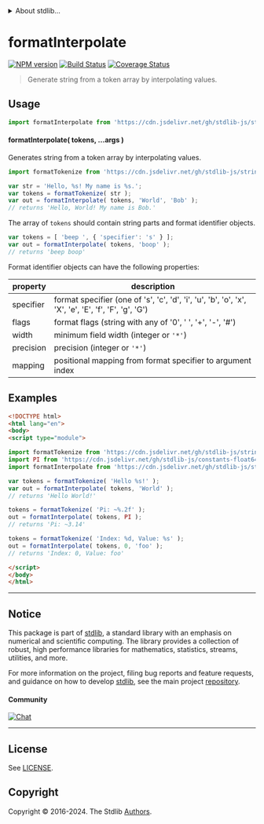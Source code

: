 <!--

@license Apache-2.0

Copyright (c) 2022 The Stdlib Authors.

Licensed under the Apache License, Version 2.0 (the "License");
you may not use this file except in compliance with the License.
You may obtain a copy of the License at

   http://www.apache.org/licenses/LICENSE-2.0

Unless required by applicable law or agreed to in writing, software
distributed under the License is distributed on an "AS IS" BASIS,
WITHOUT WARRANTIES OR CONDITIONS OF ANY KIND, either express or implied.
See the License for the specific language governing permissions and
limitations under the License.

-->


<details>
  <summary>
    About stdlib...
  </summary>
  <p>We believe in a future in which the web is a preferred environment for numerical computation. To help realize this future, we've built stdlib. stdlib is a standard library, with an emphasis on numerical and scientific computation, written in JavaScript (and C) for execution in browsers and in Node.js.</p>
  <p>The library is fully decomposable, being architected in such a way that you can swap out and mix and match APIs and functionality to cater to your exact preferences and use cases.</p>
  <p>When you use stdlib, you can be absolutely certain that you are using the most thorough, rigorous, well-written, studied, documented, tested, measured, and high-quality code out there.</p>
  <p>To join us in bringing numerical computing to the web, get started by checking us out on <a href="https://github.com/stdlib-js/stdlib">GitHub</a>, and please consider <a href="https://opencollective.com/stdlib">financially supporting stdlib</a>. We greatly appreciate your continued support!</p>
</details>

# formatInterpolate

[![NPM version][npm-image]][npm-url] [![Build Status][test-image]][test-url] [![Coverage Status][coverage-image]][coverage-url] <!-- [![dependencies][dependencies-image]][dependencies-url] -->

> Generate string from a token array by interpolating values.

<section class="intro">

</section>

<!-- /.intro -->



<section class="usage">

## Usage

```javascript
import formatInterpolate from 'https://cdn.jsdelivr.net/gh/stdlib-js/string-base-format-interpolate@v0.2.1-esm/index.mjs';
```

#### formatInterpolate( tokens, ...args )

Generates string from a token array by interpolating values.

```javascript
import formatTokenize from 'https://cdn.jsdelivr.net/gh/stdlib-js/string-base-format-tokenize@esm/index.mjs';

var str = 'Hello, %s! My name is %s.';
var tokens = formatTokenize( str );
var out = formatInterpolate( tokens, 'World', 'Bob' );
// returns 'Hello, World! My name is Bob.'
```

The array of `tokens` should contain string parts and format identifier objects. 

```javascript
var tokens = [ 'beep ', { 'specifier': 's' } ];
var out = formatInterpolate( tokens, 'boop' );
// returns 'beep boop'
```

Format identifier objects can have the following properties:

| property  | description                                                                                         |
| --------- | --------------------------------------------------------------------------------------------------- |
| specifier | format specifier (one of 's', 'c', 'd', 'i', 'u', 'b', 'o', 'x', 'X', 'e', 'E', 'f', 'F', 'g', 'G') |
| flags     | format flags (string with any of '0', ' ', '+', '-', '#')                                           |
| width     | minimum field width (integer or `'*'`)                                                              |
| precision | precision (integer or `'*'`)                                                                        |
| mapping   | positional mapping from format specifier to argument index                                          |

</section>

<!-- /.usage -->

<section class="examples">

## Examples

<!-- eslint no-undef: "error" -->

```html
<!DOCTYPE html>
<html lang="en">
<body>
<script type="module">

import formatTokenize from 'https://cdn.jsdelivr.net/gh/stdlib-js/string-base-format-tokenize@esm/index.mjs';
import PI from 'https://cdn.jsdelivr.net/gh/stdlib-js/constants-float64-pi@esm/index.mjs';
import formatInterpolate from 'https://cdn.jsdelivr.net/gh/stdlib-js/string-base-format-interpolate@v0.2.1-esm/index.mjs';

var tokens = formatTokenize( 'Hello %s!' );
var out = formatInterpolate( tokens, 'World' );
// returns 'Hello World!'

tokens = formatTokenize( 'Pi: ~%.2f' );
out = formatInterpolate( tokens, PI );
// returns 'Pi: ~3.14'

tokens = formatTokenize( 'Index: %d, Value: %s' );
out = formatInterpolate( tokens, 0, 'foo' );
// returns 'Index: 0, Value: foo'

</script>
</body>
</html>
```

</section>

<!-- /.examples -->

<!-- Section for related `stdlib` packages. Do not manually edit this section, as it is automatically populated. -->

<section class="related">

</section>

<!-- /.related -->

<!-- Section for all links. Make sure to keep an empty line after the `section` element and another before the `/section` close. -->


<section class="main-repo" >

* * *

## Notice

This package is part of [stdlib][stdlib], a standard library with an emphasis on numerical and scientific computing. The library provides a collection of robust, high performance libraries for mathematics, statistics, streams, utilities, and more.

For more information on the project, filing bug reports and feature requests, and guidance on how to develop [stdlib][stdlib], see the main project [repository][stdlib].

#### Community

[![Chat][chat-image]][chat-url]

---

## License

See [LICENSE][stdlib-license].


## Copyright

Copyright &copy; 2016-2024. The Stdlib [Authors][stdlib-authors].

</section>

<!-- /.stdlib -->

<!-- Section for all links. Make sure to keep an empty line after the `section` element and another before the `/section` close. -->

<section class="links">

[npm-image]: http://img.shields.io/npm/v/@stdlib/string-base-format-interpolate.svg
[npm-url]: https://npmjs.org/package/@stdlib/string-base-format-interpolate

[test-image]: https://github.com/stdlib-js/string-base-format-interpolate/actions/workflows/test.yml/badge.svg?branch=v0.2.1
[test-url]: https://github.com/stdlib-js/string-base-format-interpolate/actions/workflows/test.yml?query=branch:v0.2.1

[coverage-image]: https://img.shields.io/codecov/c/github/stdlib-js/string-base-format-interpolate/main.svg
[coverage-url]: https://codecov.io/github/stdlib-js/string-base-format-interpolate?branch=main

<!--

[dependencies-image]: https://img.shields.io/david/stdlib-js/string-base-format-interpolate.svg
[dependencies-url]: https://david-dm.org/stdlib-js/string-base-format-interpolate/main

-->

[chat-image]: https://img.shields.io/gitter/room/stdlib-js/stdlib.svg
[chat-url]: https://app.gitter.im/#/room/#stdlib-js_stdlib:gitter.im

[stdlib]: https://github.com/stdlib-js/stdlib

[stdlib-authors]: https://github.com/stdlib-js/stdlib/graphs/contributors

[umd]: https://github.com/umdjs/umd
[es-module]: https://developer.mozilla.org/en-US/docs/Web/JavaScript/Guide/Modules

[deno-url]: https://github.com/stdlib-js/string-base-format-interpolate/tree/deno
[deno-readme]: https://github.com/stdlib-js/string-base-format-interpolate/blob/deno/README.md
[umd-url]: https://github.com/stdlib-js/string-base-format-interpolate/tree/umd
[umd-readme]: https://github.com/stdlib-js/string-base-format-interpolate/blob/umd/README.md
[esm-url]: https://github.com/stdlib-js/string-base-format-interpolate/tree/esm
[esm-readme]: https://github.com/stdlib-js/string-base-format-interpolate/blob/esm/README.md
[branches-url]: https://github.com/stdlib-js/string-base-format-interpolate/blob/main/branches.md

[stdlib-license]: https://raw.githubusercontent.com/stdlib-js/string-base-format-interpolate/main/LICENSE

</section>

<!-- /.links -->
